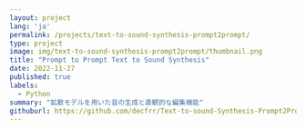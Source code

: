 ```yaml
---
layout: project
lang: 'ja'
permalink: /projects/text-to-sound-synthesis-prompt2prompt/
type: project
image: img/text-to-sound-synthesis-prompt2prompt/thumbnail.png
title: "Prompt to Prompt Text to Sound Synthesis"
date: 2022-11-27
published: true
labels:
  - Python
summary: "拡散モデルを用いた音の生成と直観的な編集機能"
githuburl: https://github.com/decfrr/Text-to-sound-Synthesis-Prompt2Prompt
---
```


